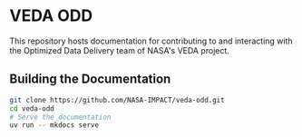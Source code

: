 # VEDA ODD

This repository hosts documentation for contributing to and interacting with the Optimized Data Delivery team of NASA's VEDA project.

## Building the Documentation

```bash
git clone https://github.com/NASA-IMPACT/veda-odd.git
cd veda-odd
# Serve the documentation
uv run -- mkdocs serve
```
